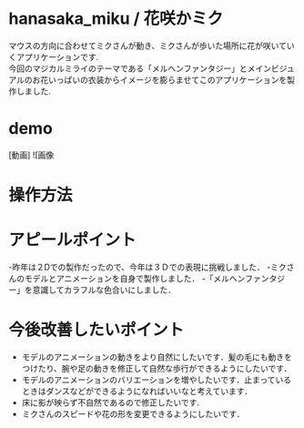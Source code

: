 # hanasaka_miku / 花咲かミク

マウスの方向に合わせてミクさんが動き、ミクさんが歩いた場所に花が咲いていくアプリケーションです.  
今回のマジカルミライのテーマである「メルヘンファンタジー」とメインビジュアルのお花いっぱいの衣装からイメージを膨らませてこのアプリケーションを製作しました.

# demo
[動画]
![画像

# 操作方法

# アピールポイント
-昨年は２Dでの製作だったので、今年は３Ｄでの表現に挑戦しました．
-ミクさんのモデルとアニメーションを自身で製作しました．
-「メルヘンファンタジー」を意識してカラフルな色合いにしました．

# 今後改善したいポイント
- モデルのアニメーションの動きをより自然にしたいです．髪の毛にも動きをつけたり、腕や足の動きを修正して自然な歩行ができるようにしたいです．
- モデルのアニメーションのバリエーションを増やしたいです．止まっているときはダンスなどができるようになればいいなと考えています．
- 床に影が映らず不自然であるので修正したいです.
- ミクさんのスピードや花の形を変更できるようにしたいです．
